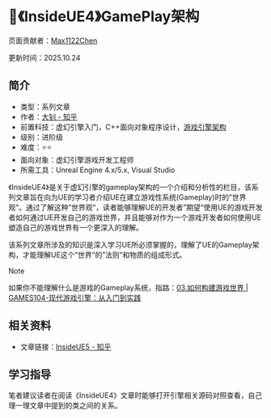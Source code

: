 # 📜《InsideUE4》GamePlay架构

页面贡献者：[Max1122Chen](https://github.com/Max1122Chen)

更新时间：2025.10.24

## 简介

- 类型：系列文章
- 作者：[大钊 - 知乎](https://www.zhihu.com/people/fjz13)
- 前置科技：虚幻引擎入门，C++面向对象程序设计，[游戏引擎架构](../../../游戏引擎架构)
- 级别：进阶级
- 难度：⭐⭐ 
- 面向对象：虚幻引擎游戏开发工程师
- 所需工具：Unreal Engine 4.x/5.x, Visual Studio

《InsideUE4》是关于虚幻引擎的gameplay架构的一个介绍和分析性的栏目，该系列文章旨在向为UE的学习者介绍UE在建立游戏性系统(Gameplay)时的”世界观“。通过了解这种”世界观“，读者能够理解UE的开发者”期望“使用UE的游戏开发者如何通过UE开发自己的游戏世界，并且能够对作为一个游戏开发者如何使用UE塑造自己的游戏世界有一个更深入的理解。

该系列文章所涉及的知识是深入学习UE所必须掌握的，理解了UE的Gameplay架构，才能理解UE这个”世界“的”法则“和物质的组成形式。

> [!NOTE]
>
> 如果你不能理解什么是游戏的Gameplay系统，指路：[03.如何构建游戏世界 | GAMES104-现代游戏引擎：从入门到实践](https://www.bilibili.com/video/BV1YY4y1p74P?spm_id_from=333.788.videopod.sections&vd_source=25800c8dd353f669fe131bd34020970c)

## 相关资料

- 文章链接：[InsideUE5 - 知乎](https://www.zhihu.com/column/insideue4)



## 学习指导

笔者建议读者在阅读《InsideUE4》文章时能够打开引擎相关源码对照查看，自己理一理文章中提到的类之间的关系。